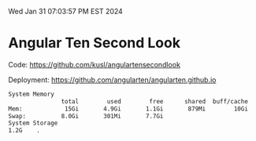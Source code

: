 Wed Jan 31 07:03:57 PM EST 2024

# Angular Ten Second Look

Code: https://github.com/kusl/angulartensecondlook

Deployment: https://github.com/angularten/angularten.github.io

```bash
System Memory
               total        used        free      shared  buff/cache   available
Mem:            15Gi       4.9Gi       1.1Gi       879Mi        10Gi        10Gi
Swap:          8.0Gi       301Mi       7.7Gi
System Storage
1.2G	.
